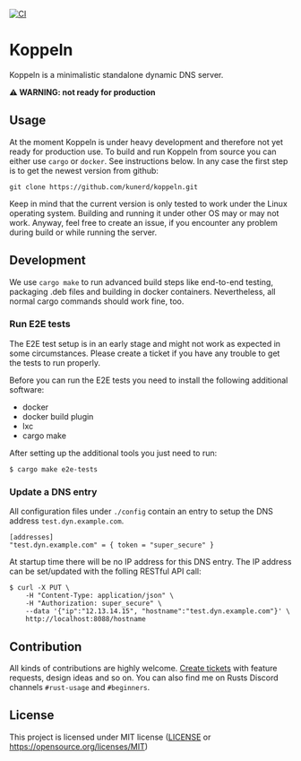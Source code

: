 [![CI](https://github.com/kunerd/koppeln/actions/workflows/ci.yml/badge.svg?branch=main)](https://github.com/kunerd/koppeln/actions/workflows/ci.yml)

# Koppeln
Koppeln is a minimalistic standalone dynamic DNS server.

**:warning: WARNING: not ready for production**

## Usage
At the moment Koppeln is under heavy development and therefore not yet ready for production use.
To build and run Koppeln from source you can either use `cargo` or `docker`. See instructions below. In any case the first step is to get the newest version from github:

```
git clone https://github.com/kunerd/koppeln.git
```

Keep in mind that the current version is only tested to work under the Linux operating system. Building and running it under other OS may or may not work. Anyway, feel free to create an issue, if you encounter any problem during build or while running the server. 

## Development
We use `cargo make` to run advanced build steps like end-to-end testing, packaging .deb files and building in docker containers. Nevertheless, all normal cargo commands should work fine, too.

### Run E2E tests
The E2E test setup is in an early stage and might not work as expected in some circumstances. Please create a ticket if you have any trouble to get the tests to run properly.

Before you can run the E2E tests you need to install the following additional software:
* docker
* docker build plugin
* lxc
* cargo make

After setting up the additional tools you just need to run:
```
$ cargo make e2e-tests
```

### Update a DNS entry
All configuration files under `./config` contain an entry to setup the DNS address `test.dyn.example.com`.

```
[addresses]
"test.dyn.example.com" = { token = "super_secure" }
```

At startup time there will be no IP address for this DNS entry. The IP address can be set/updated with the folling RESTful API call:

```
$ curl -X PUT \
	-H "Content-Type: application/json" \
	-H "Authorization: super_secure" \
	--data '{"ip":"12.13.14.15", "hostname":"test.dyn.example.com"}' \
	http://localhost:8088/hostname
```

## Contribution
All kinds of contributions are highly welcome. [Create tickets](https://github.com/kunerd/koppeln/issues/new) with feature requests, design ideas and so on. You can also find me on Rusts Discord channels `#rust-usage` and `#beginners`.

## License
This project is licensed under MIT license ([LICENSE](LICENSE) or https://opensource.org/licenses/MIT)

